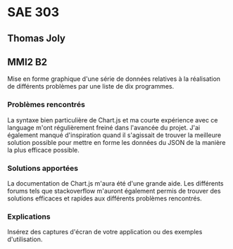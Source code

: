 # SAE 303
## Thomas Joly
## MMI2 B2

Mise en forme graphique d'une série de données relatives à la réalisation de différents problèmes par une liste de dix programmes.

### Problèmes rencontrés

La syntaxe bien particulière de Chart.js et ma courte expérience avec ce language m'ont régulièrement freiné dans l'avancée du projet. J'ai également manqué d'inspiration quand il s'agissait de trouver la meilleure solution possible pour mettre en forme les données du JSON de la manière la plus efficace possible.

### Solutions apportées

La documentation de Chart.js m'aura été d'une grande aide. Les différents forums tels que stackoverflow m'auront également permis de trouver des solutions efficaces et rapides aux différents problèmes rencontrés.

### Explications

Insérez des captures d'écran de votre application ou des exemples d'utilisation.
